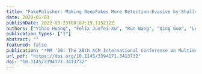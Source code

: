 ```yaml
---
title: "FakePolisher: Making DeepFakes More Detection-Evasive by Shallow Reconstruction (MM '20: The 28th ACM International Conference on Multimedia, 2020)"
date: 2020-01-01
publishDate: 2022-03-23T08:07:19.115212Z
authors: ["Yihao Huang", "Felix Juefei-Xu", "Run Wang", "Qing Guo", "Lei Ma", "Xiaofei Xie", "Jianwen Li", "Weikai Miao", "Yang Liu", "Geguang Pu"]
publication_types: ["1"]
abstract: ""
featured: false
publication: "*MM '20: The 28th ACM International Conference on Multimedia, Virtual Event / Seattle, WA, USA, October 12-16, 2020*"
url_pdf: "https://doi.org/10.1145/3394171.3413732"
doi: "10.1145/3394171.3413732"
---
```


